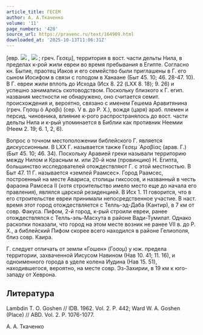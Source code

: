```yaml
---
article_title: ГЕСЕМ
author: А. А.Ткаченко
volume: '11'
page_numbers: '428'
source_url: https://pravenc.ru/text/164909.html
downloaded_at: '2025-10-13T11:06:31Z'
---
```


[евр. ![](https://pravenc.ru/char/2712331/wvg/image.png) , ![](https://pravenc.ru/char/26062/gOZen/image.png) ; греч. Γεσεμ], территория в вост. части дельты Нила, в пределах к-рой жили евреи во время пребывания в Египте. Согласно кн. Бытие, праотец Иаков и его семейство были приглашены в Г. его сыном Иосифом в связи с голодом в Ханаане (Быт 45. 10; 46. 28-47. 10). В Г. евреи жили вплоть до Исхода (Исх 8. 22 (LXX 8. 18); 9. 26) и успешно занимались скотоводством. Поскольку близкого к Г. егип. названия местности не обнаружено, оно считается семит. происхождения и, вероятно, связано с именем Гешема Аравитянина (греч. Γησαμ ὁ Αραβι) (сер. V в. до Р. Х.), вождя (царя) араб. племен и персид. чиновника, влияние к-рого распространялось до вост. части дельты Нила и к-рый упоминается в Библии как противник Неемии (Неем 2. 19; 6. 1, 2, 6).

Вопрос о точном местоположении библейского Г. является дискуссионным. В LXX Г. называется также Γεσεμ ᾿Αραβίας (арав. Г.) (Быт 45. 10; 46. 34). Поскольку Аравией греки называли территорию между Нилом и Красным м. или 20-й ном (провинцию) Н. Египта, большинство исследователей отождествляют Г. с этой местностью. В Быт 47. 11 Г. называется «землей Раамсес». Город Раамсес, построенный на месте Авариса, столицы гиксосов, и названный в честь фараона Рамсеса II (хотя строительство имело место еще до начала его правления), являлся царской резиденцией. В Исх 1. 11 говорится, что в его строительстве евреи принимали непосредственное участие. В наст. время этот город отождествляется с Телль-эд-Даба (Кантир), в 7 км от совр. Факуса. Пифом, 2-й город, к-рый строили евреи, ранее отождествлялся с Телль-эль-Масхута в районе Вади-Тумилат. Однако раскопки показали, что город на этом месте возник не ранее VII в. до Р. Х., а библейский Пифом скорее всего находился в районе Гелиополя, близ совр. Каира.

Г. следует отличать от земли «Гошен» (Γοσομ) у юж. предела территории, захваченной Иисусом Навином (Нав 10. 41; 11. 16), и одноименного города в уделе колена Иудина (Нав 15. 51), находившегося, вероятно, на месте совр. Эз-Захирии, в 19 км к юго-западу от Хеврона.

## Литература

Lambdin T. O. Goshen // IDB. 1962. Vol. 2. P. 442; Ward W. A. Goshen (Place) // ABD. Vol. 2. P. 1076-1077.

А. А.  Ткаченко
